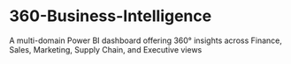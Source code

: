 # 360-Business-Intelligence
A multi-domain Power BI dashboard offering 360° insights across Finance, Sales, Marketing, Supply Chain, and Executive views
